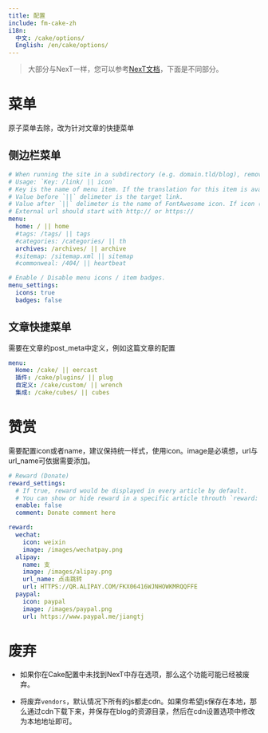 ```yaml
---
title: 配置
include: fm-cake-zh
i18n:
  中文: /cake/options/
  English: /en/cake/options/
---
```


> 大部分与NexT一样，您可以参考[NexT文档](https://theme-next.org/)，下面是不同部分。

# 菜单

原子菜单去除，改为针对文章的快捷菜单

## 侧边栏菜单

```yaml
# When running the site in a subdirectory (e.g. domain.tld/blog), remove the leading slash from link value (/archives -> archives).
# Usage: `Key: /link/ || icon`
# Key is the name of menu item. If the translation for this item is available, the translated text will be loaded, otherwise the Key name will be used. Key is case-senstive.
# Value before `||` delimeter is the target link.
# Value after `||` delimeter is the name of FontAwesome icon. If icon (with or without delimeter) is not specified, question icon will be loaded.
# External url should start with http:// or https://
menu:
  home: / || home
  #tags: /tags/ || tags
  #categories: /categories/ || th
  archives: /archives/ || archive
  #sitemap: /sitemap.xml || sitemap
  #commonweal: /404/ || heartbeat

# Enable / Disable menu icons / item badges.
menu_settings:
  icons: true
  badges: false
```

## 文章快捷菜单

需要在文章的post_meta中定义，例如这篇文章的配置

```yml
menu:
  Home: /cake/ || eercast
  插件: /cake/plugins/ || plug
  自定义: /cake/custom/ || wrench
  集成: /cake/cubes/ || cubes
```

# 赞赏

需要配置icon或者name，建议保持统一样式，使用icon。image是必填想，url与url_name可依据需要添加。

```yml
# Reward (Donate)
reward_settings:
  # If true, reward would be displayed in every article by default.
  # You can show or hide reward in a specific article throuth `reward: true | false` in Front Matter.
  enable: false
  comment: Donate comment here

reward:
  wechat:
    icon: weixin
    image: /images/wechatpay.png
  alipay:
    name: 支
    image: /images/alipay.png
    url_name: 点击跳转
    url: HTTPS://QR.ALIPAY.COM/FKX06416WJNHOWKMRQQFFE
  paypal:
    icon: paypal
    image: /images/paypal.png
    url: https://www.paypal.me/jiangtj
```

# 废弃

- 如果你在Cake配置中未找到NexT中存在选项，那么这个功能可能已经被废弃。

- 将废弃`vendors`，默认情况下所有的js都走cdn。如果你希望js保存在本地，那么通过cdn下载下来，并保存在blog的资源目录，然后在cdn设置选项中修改为本地地址即可。
